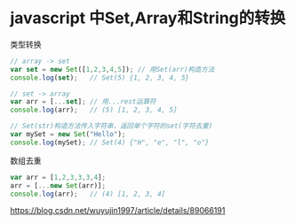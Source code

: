 # javascript 中Set,Array和String的转换

类型转换

```js
// array -> set
var set = new Set([1,2,3,4,5]); // 用Set(arr)构造方法
console.log(set);   // Set(5) {1, 2, 3, 4, 5}

// set -> array
var arr = [...set]; // 用...rest运算符
console.log(arr);   // (5) [1, 2, 3, 4, 5]

// Set(str)构造方法传入字符串，返回单个字符的set(字符去重)
var mySet = new Set("Hello");
console.log(mySet); // Set(4) {"H", "e", "l", "o"}

```

数组去重

```js
var arr = [1,2,3,3,3,4];
arr = [...new Set(arr)];
console.log(arr);   // (4) [1, 2, 3, 4]

```





https://blog.csdn.net/wuyujin1997/article/details/89066191